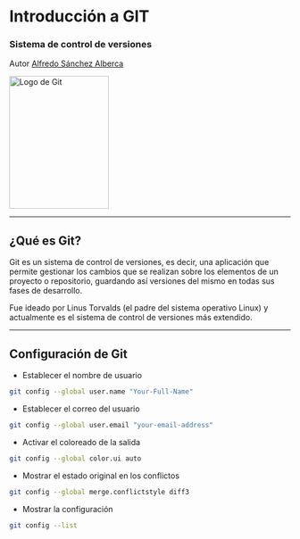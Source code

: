 
# Introducción a GIT

### Sistema de control de versiones

Autor [Alfredo Sánchez Alberca](http://aprendeconalf.es)

<img width="178" height="238" data-src="/img/logo-git.png" alt="Logo de Git">

---

## ¿Qué es Git?

Git es un sistema de control de versiones, es decir, una aplicación que permite gestionar los cambios que se realizan sobre los elementos de un proyecto o repositorio, guardando así versiones del mismo en todas sus fases de desarrollo.

Fue ideado por Linus Torvalds (el padre del sistema operativo Linux) y actualmente es el sistema de control de versiones más extendido.

---

## Configuración de Git

- Establecer el nombre de usuario
```sh
git config --global user.name "Your-Full-Name"
```
- Establecer el correo del usuario
```sh
git config --global user.email "your-email-address"
```
- Activar el coloreado de la salida
```sh
git config --global color.ui auto
```
- Mostrar el estado original en los conflictos
```sh
git config --global merge.conflictstyle diff3
```
- Mostrar la configuración
```sh
git config --list
```